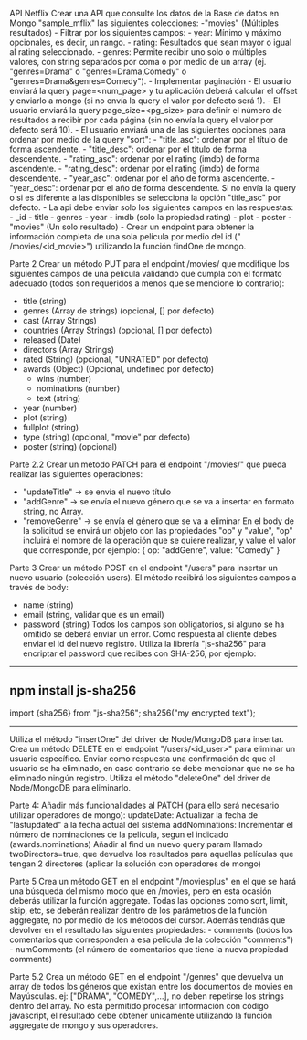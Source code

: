 API Netflix
Crear una API que consulte los datos de la Base de datos en Mongo "sample_mflix" las siguientes colecciones:
-"movies" (Múltiples resultados) - Filtrar por los siguientes campos: - year: Mínimo y máximo opcionales, es decir, un rango. - rating: Resultados que sean mayor o igual al rating seleccionado. - genres: Permite recibir uno solo o múltiples valores, con string separados por coma o por medio de un array (ej. "genres=Drama" o "genres=Drama,Comedy" o "genres=Drama&genres=Comedy"). - Implementar paginación - El usuario enviará la query page=<num_page> y tu aplicación deberá calcular el offset y enviarlo a mongo (si no envía la query el valor por defecto será 1). - El usuario enviará la query page_size=<pg_size> para definir el número de resultados a recibir por cada página (sin no envía la query el valor por defecto será 10). - El usuario enviará una de las siguientes opciones para ordenar por medio de la query "sort": - "title_asc": ordenar por el título de forma ascendente. - "title_desc": ordenar por el título de forma descendente. - "rating_asc": ordenar por el rating (imdb) de forma ascendente. - "rating_desc": ordenar por el rating (imdb) de forma descendente. - "year_asc": ordenar por el año de forma ascendente. - "year_desc": ordenar por el año de forma descendente.
Si no envía la query o si es diferente a las disponibles se selecciona la opción "title_asc" por defecto. - La api debe enviar solo los siguientes campos en las respuestas: - \_id - title - genres - year - imdb (solo la propiedad rating) - plot - poster
-"movies" (Un solo resultado) - Crear un endpoint para obtener la información completa de una sola película por medio del id (" /movies/<id_movie>") utilizando la función findOne de mongo.

Parte 2
Crear un método PUT para el endpoint /movies/<idMovie> que modifique los siguientes campos de una película validando que cumpla con el formato adecuado (todos son requeridos a menos que se mencione lo contrario):

- title (string)
- genres (Array de strings) (opcional, [] por defecto)
- cast (Array Strings)
- countries (Array Strings) (opcional, [] por defecto)
- released (Date)
- directors (Array Strings)
- rated (String) (opcional, "UNRATED" por defecto)
- awards (Object) (Opcional, undefined por defecto)
  - wins (number)
  - nominations (number)
  - text (string)
- year (number)
- plot (string)
- fullplot (string)
- type (string) (opcional, "movie" por defecto)
- poster (string) (opcional)

Parte 2.2
Crear un metodo PATCH para el endpoint "/movies/<idMovie>" que pueda realizar las siguientes operaciones:

- "updateTitle" -> se envía el nuevo título
- "addGenre" -> se envía el nuevo género que se va a insertar en formato string, no Array.
- "removeGenre" -> se envía el género que se va a eliminar
  En el body de la solicitud se envirá un objeto con las propiedades "op" y "value", "op" incluirá el nombre de la operación que se quiere realizar, y value el valor que corresponde, por ejemplo: { op: "addGenre", value: "Comedy" }

Parte 3
Crear un método POST en el endpoint "/users" para insertar un nuevo usuario (colección users). El método recibirá los siguientes campos a través de body:

- name (string)
- email (string, validar que es un email)
- password (string)
  Todos los campos son obligatorios, si alguno se ha omitido se deberá enviar un error.
  Como respuesta al cliente debes enviar el id del nuevo registro.
  Utiliza la librería "js-sha256" para encriptar el password que recibes con SHA-256, por ejemplo:

---

## npm install js-sha256

import {sha256} from "js-sha256";
sha256("my encrypted text");

---

Utiliza el método "insertOne" del driver de Node/MongoDB para insertar.
Crea un método DELETE en el endpoint "/users/<id_user>" para eliminar un usuario específico.
Enviar como respuesta una confirmación de que el usuario se ha eliminado, en caso contrario se debe mencionar que no se ha eliminado ningún registro.
Utiliza el método "deleteOne" del driver de Node/MongoDB para eliminarlo.

Parte 4:
Añadir más funcionalidades al PATCH (para ello será necesario utilizar operadores de mongo):
updateDate: Actualizar la fecha de "lastupdated" a la fecha actual del sistema
addNominations: Incrementar el número de nominaciones de la pelicula, segun el indicado (awards.nominations)
Añadir al find un nuevo query param llamado twoDirectors=true, que devuelva los resultados para aquellas películas que tengan 2 directores (aplicar la solución con operadores de mongo)

Parte 5
Crea un método GET en el endpoint "/moviesplus" en el que se hará una búsqueda del mismo modo que en /movies, pero en esta ocasión deberás utilizar la función aggregate. Todas las opciones como sort, limit, skip, etc, se deberán realizar dentro de los parámetros de la función aggregate, no por medio de los métodos del cursor. Además tendrás que devolver en el resultado las siguientes propiedades: - comments (todos los comentarios que corresponden a esa película de la colección "comments") - numComments (el número de comentarios que tiene la nueva propiedad comments)

Parte 5.2
Crea un método GET en el endpoint "/genres" que devuelva un array de todos los géneros que existan entre los documentos de movies en Mayúsculas. ej: ["DRAMA", "COMEDY",...], no deben repetirse los strings dentro del array.
No está permitido procesar información con código javascript, el resultado debe obtener únicamente utilizando la función aggregate de mongo y sus operadores.
